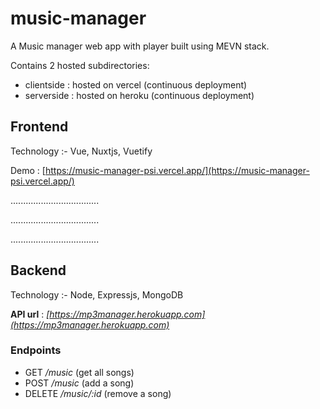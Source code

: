 # music-manager

A Music manager web app with player built using MEVN stack.

Contains 2 hosted subdirectories:

- clientside : hosted on vercel (continuous deployment)
- serverside : hosted on heroku (continuous deployment)

## Frontend

Technology :- Vue, Nuxtjs, Vuetify

Demo : [https://music-manager-psi.vercel.app/](https://music-manager-psi.vercel.app/)

...................................

...................................

...................................

## Backend

Technology :- Node, Expressjs, MongoDB

**API url** : *[https://mp3manager.herokuapp.com](https://mp3manager.herokuapp.com)*

### Endpoints

- GET */music* (get all songs)
- POST */music* (add a song)
- DELETE */music/:id* (remove a song)
